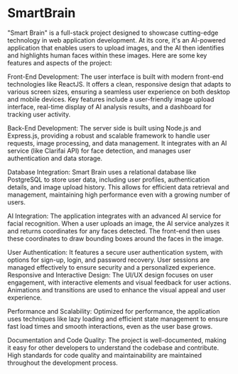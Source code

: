 # SmartBrain
"Smart Brain" is a full-stack project designed to showcase cutting-edge technology in web application development. At its core, it's an AI-powered application that enables users to upload images, and the AI then identifies and highlights human faces within these images. Here are some key features and aspects of the project:

Front-End Development: The user interface is built with modern front-end technologies like ReactJS. It offers a clean, responsive design that adapts to various screen sizes, ensuring a seamless user experience on both desktop and mobile devices. Key features include a user-friendly image upload interface, real-time display of AI analysis results, and a dashboard for tracking user activity.

Back-End Development: The server side is built using Node.js and Express.js, providing a robust and scalable framework to handle user requests, image processing, and data management. It integrates with an AI service (like Clarifai API) for face detection, and manages user authentication and data storage.

Database Integration: Smart Brain uses a relational database like PostgreSQL to store user data, including user profiles, authentication details, and image upload history. This allows for efficient data retrieval and management, maintaining high performance even with a growing number of users.

AI Integration: The application integrates with an advanced AI service for facial recognition. When a user uploads an image, the AI service analyzes it and returns coordinates for any faces detected. The front-end then uses these coordinates to draw bounding boxes around the faces in the image.

User Authentication: It features a secure user authentication system, with options for sign-up, login, and password recovery. User sessions are managed effectively to ensure security and a personalized experience.
Responsive and Interactive Design: The UI/UX design focuses on user engagement, with interactive elements and visual feedback for user actions. Animations and transitions are used to enhance the visual appeal and user experience.

Performance and Scalability: Optimized for performance, the application uses techniques like lazy loading and efficient state management to ensure fast load times and smooth interactions, even as the user base grows.

Documentation and Code Quality: The project is well-documented, making it easy for other developers to understand the codebase and contribute. High standards for code quality and maintainability are maintained throughout the development process.

